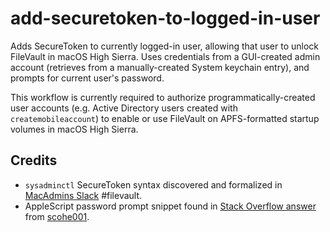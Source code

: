 # add-securetoken-to-logged-in-user

Adds SecureToken to currently logged-in user, allowing that user to unlock FileVault in macOS High Sierra. Uses credentials from a GUI-created admin account (retrieves from a manually-created System keychain entry), and prompts for current user's password.

This workflow is currently required to authorize programmatically-created user accounts (e.g. Active Directory users created with `createmobileaccount`) to enable or use FileVault on APFS-formatted startup volumes in macOS High Sierra.

## Credits

- `sysadminctl` SecureToken syntax discovered and formalized in [MacAdmins Slack](https://macadmins.slack.com) #filevault.
- AppleScript password prompt snippet found in [Stack Overflow answer](https://stackoverflow.com/a/17816746) from [scohe001](https://stackoverflow.com/users/2602718/scohe001).
